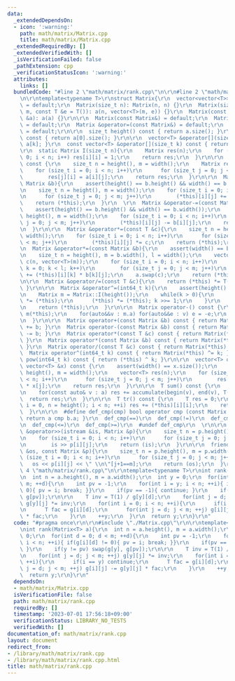 ```yaml
---
data:
  _extendedDependsOn:
  - icon: ':warning:'
    path: math/matrix/Matrix.cpp
    title: math/matrix/Matrix.cpp
  _extendedRequiredBy: []
  _extendedVerifiedWith: []
  _isVerificationFailed: false
  _pathExtension: cpp
  _verificationStatusIcon: ':warning:'
  attributes:
    links: []
  bundledCode: "#line 2 \"math/matrix/rank.cpp\"\n\r\n#line 2 \"math/matrix/Matrix.cpp\"\
    \n\r\ntemplate<typename T>\r\nstruct Matrix{\r\n  vector<vector<T>> a;\r\n  Matrix()\
    \ = default;\r\n  Matrix(size_t n): Matrix(n, n) {}\r\n  Matrix(size_t n, size_t\
    \ m, const T &e = T()): a(n, vector<T>(m, e)) {}\r\n  Matrix(const vector<vector<T>>\
    \ &a): a(a) {}\r\n\r\n  Matrix(const Matrix&) = default;\r\n  Matrix(Matrix&&)\
    \ = default;\r\n  Matrix &operator=(const Matrix&) = default;\r\n  Matrix &operator=(Matrix&&)\
    \ = default;\r\n\r\n  size_t height() const { return a.size(); }\r\n  size_t width()\
    \ const { return a[0].size(); }\r\n\r\n  vector<T> &operator[](size_t k) { return\
    \ a[k]; }\r\n  const vector<T> &operator[](size_t k) const { return a[k]; }\r\n\
    \r\n  static Matrix I(size_t n){\r\n    Matrix res(n);\r\n    for (size_t i =\
    \ 0; i < n; i++) res[i][i] = 1;\r\n    return res;\r\n  }\r\n\r\n  Matrix Transpose()\
    \ const {\r\n    size_t n = height(), m = width();\r\n    Matrix res(m, n);\r\n\
    \    for (size_t i = 0; i < n; i++)\r\n      for (size_t j = 0; j < m; j++)\r\n\
    \        res[j][i] = a[i][j];\r\n    return res;\r\n  }\r\n\r\n  Matrix &operator+=(const\
    \ Matrix &b){\r\n    assert(height() == b.height() && width() == b.width());\r\
    \n    size_t n = height(), m = width();\r\n    for (size_t i = 0; i < n; i++)\r\
    \n      for (size_t j = 0; j < m; j++)\r\n        (*this)[i][j] += b[i][j];\r\n\
    \    return (*this);\r\n  }\r\n  \r\n  Matrix &operator-=(const Matrix &b){\r\n\
    \    assert(height() == b.height() && width() == b.width());\r\n    size_t n =\
    \ height(), m = width();\r\n    for (size_t i = 0; i < n; i++)\r\n      for (size_t\
    \ j = 0; j < m; j++)\r\n        (*this)[i][j] -= b[i][j];\r\n    return (*this);\r\
    \n  }\r\n\r\n  Matrix &operator*=(const T &c){\r\n    size_t n = height(), m =\
    \ width();\r\n    for (size_t i = 0; i < n; i++)\r\n      for (size_t j = 0; j\
    \ < m; j++)\r\n        (*this)[i][j] *= c;\r\n    return (*this);\r\n  }\r\n\r\
    \n  Matrix &operator*=(const Matrix &b){\r\n    assert(width() == b.height());\r\
    \n    size_t n = height(), m = b.width(), l = width();\r\n    vector<vector<T>>\
    \ c(n, vector<T>(m));\r\n    for (size_t i = 0; i < n; i++)\r\n      for (size_t\
    \ k = 0; k < l; k++)\r\n        for (size_t j = 0; j < m; j++)\r\n          c[i][j]\
    \ += (*this)[i][k] * b[k][j];\r\n    a.swap(c);\r\n    return (*this);\r\n  }\r\
    \n\r\n  Matrix &operator/=(const T &c){\r\n    return (*this) *= T(1)/c;\r\n \
    \ }\r\n\r\n  Matrix &operator^=(int64_t k){\r\n    assert(height() == width());\r\
    \n    Matrix m = Matrix::I(height());\r\n    while(k > 0){\r\n      if(k&1) m\
    \ *= (*this);\r\n      (*this) *= (*this); k >>= 1;\r\n    }\r\n    a.swap(m.a);\r\
    \n    return (*this);\r\n  }\r\n\r\n  Matrix operator-() const {\r\n    Matrix\
    \ m(*this);\r\n    for(auto&&v : m.a) for(auto&&e : v) e = -e;\r\n    return m;\r\
    \n  }\r\n\r\n  Matrix operator+(const Matrix &b) const { return Matrix(*this)\
    \ += b; }\r\n  Matrix operator-(const Matrix &b) const { return Matrix(*this)\
    \ -= b; }\r\n  Matrix operator*(const T &c) const { return Matrix(*this) *= c;\
    \ }\r\n  Matrix operator*(const Matrix &b) const { return Matrix(*this) *= b;\
    \ }\r\n  Matrix operator/(const T &c) const { return Matrix(*this) /= c; }\r\n\
    \  Matrix operator^(int64_t k) const { return Matrix(*this) ^= k; }\r\n\r\n  Matrix\
    \ pow(int64_t k) const { return (*this) ^ k; }\r\n\r\n  vector<T> operator*(const\
    \ vector<T> &x) const {\r\n    assert(width() == x.size());\r\n    size_t n =\
    \ height(), m = width();\r\n    vector<T> res(n);\r\n    for (size_t i = 0; i\
    \ < n; i++)\r\n      for (size_t j = 0; j < m; j++)\r\n        res[i] += (*this)[i][j]\
    \ * x[j];\r\n    return res;\r\n  }\r\n\r\n  T sum() const {\r\n    T res = 0;\r\
    \n    for(const auto& v : a) res += accumulate(begin(v), end(v), T(0));\r\n  \
    \  return res;\r\n  }\r\n\r\n  T tr() const {\r\n    T res = 0;\r\n    for(size_t\
    \ i = 0, n = height(); i < n; ++i) res += (*this)[i][i];\r\n    return res;\r\n\
    \  }\r\n\r\n  #define def_cmp(cmp) bool operator cmp (const Matrix &b) const {\
    \ return a cmp b.a; }\r\n  def_cmp(==)\r\n  def_cmp(!=)\r\n  def_cmp(<)\r\n  def_cmp(>)\r\
    \n  def_cmp(<=)\r\n  def_cmp(>=)\r\n  #undef def_cmp\r\n  \r\n\r\n  friend istream\
    \ &operator>>(istream &is, Matrix &p){\r\n    size_t n = p.height(), m = p.width();\r\
    \n    for (size_t i = 0; i < n; i++)\r\n      for (size_t j = 0; j < m; j++)\r\
    \n        is >> p[i][j];\r\n    return (is);\r\n  }\r\n\r\n  friend ostream &operator<<(ostream\
    \ &os, const Matrix &p){\r\n    size_t n = p.height(), m = p.width();\r\n    for\
    \ (size_t i = 0; i < n; i++)\r\n      for (size_t j = 0; j < m; j++)\r\n     \
    \   os << p[i][j] << \" \\n\"[j+1==m];\r\n    return (os);\r\n  }\r\n};\r\n#line\
    \ 4 \"math/matrix/rank.cpp\"\n\r\ntemplate<typename T>\r\nint rank(Matrix<T> a){\r\
    \n  int n = a.height(), m = a.width();\r\n  int y = 0;\r\n  for(int d = 0; d <\
    \ m; ++d){\r\n    int pv = -1;\r\n    for(int i = y; i < n; ++i){ if(g[i][d] !=\
    \ 0){ pv = i; break; }}\r\n    if(pv == -1){ continue; }\r\n    if(y != pv) swap(g[y],\
    \ g[pv]);\r\n\r\n    T inv = T(1) / g[y][d];\r\n    for(int j = d; j < m; ++j)\
    \ g[y][j] *= inv;\r\n    for(int i = 0; i < n; ++i){\r\n      if(i == y) continue;\r\
    \n      T fac = g[i][d];\r\n      for(int j = d; j < m; ++j) g[i][j] -= g[y][j]\
    \ * fac;\r\n    }\r\n    ++y;\r\n  }\r\n  return y;\r\n}\r\n"
  code: "#pragma once\r\n\r\n#include \"./Matrix.cpp\"\r\n\r\ntemplate<typename T>\r\
    \nint rank(Matrix<T> a){\r\n  int n = a.height(), m = a.width();\r\n  int y =\
    \ 0;\r\n  for(int d = 0; d < m; ++d){\r\n    int pv = -1;\r\n    for(int i = y;\
    \ i < n; ++i){ if(g[i][d] != 0){ pv = i; break; }}\r\n    if(pv == -1){ continue;\
    \ }\r\n    if(y != pv) swap(g[y], g[pv]);\r\n\r\n    T inv = T(1) / g[y][d];\r\
    \n    for(int j = d; j < m; ++j) g[y][j] *= inv;\r\n    for(int i = 0; i < n;\
    \ ++i){\r\n      if(i == y) continue;\r\n      T fac = g[i][d];\r\n      for(int\
    \ j = d; j < m; ++j) g[i][j] -= g[y][j] * fac;\r\n    }\r\n    ++y;\r\n  }\r\n\
    \  return y;\r\n}\r\n"
  dependsOn:
  - math/matrix/Matrix.cpp
  isVerificationFile: false
  path: math/matrix/rank.cpp
  requiredBy: []
  timestamp: '2023-07-01 17:56:18+09:00'
  verificationStatus: LIBRARY_NO_TESTS
  verifiedWith: []
documentation_of: math/matrix/rank.cpp
layout: document
redirect_from:
- /library/math/matrix/rank.cpp
- /library/math/matrix/rank.cpp.html
title: math/matrix/rank.cpp
---
```

